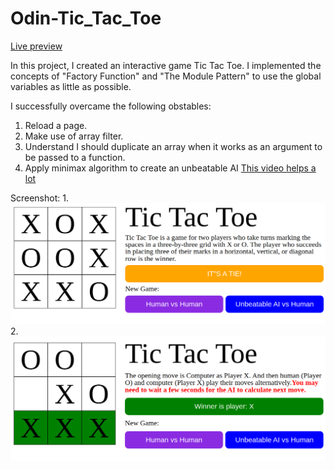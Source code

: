 # Odin-Tic_Tac_Toe

[Live preview](https://maxim55069633.github.io/9.odin_Tic_Tac_Toe/)

In this project, I created an interactive game Tic Tac Toe. I implemented the concepts of "Factory Function" and "The Module Pattern" to use the global variables as little as possible. 

I successfully overcame the following obstables:
1. Reload a page.
2. Make use of array filter.
3. Understand I should duplicate an array when it works as an argument to be passed to a function.
4. Apply minimax algorithm to create an unbeatable AI [This video helps a lot](https://www.youtube.com/watch?v=P2TcQ3h0ipQ)

Screenshot:
1. 
![Human Player vs. Human Player](./images/human_vs_human.png)
2. 
![Human Plyayer vs. Unbeatable AI](./images/unbeatable_AI.png)


